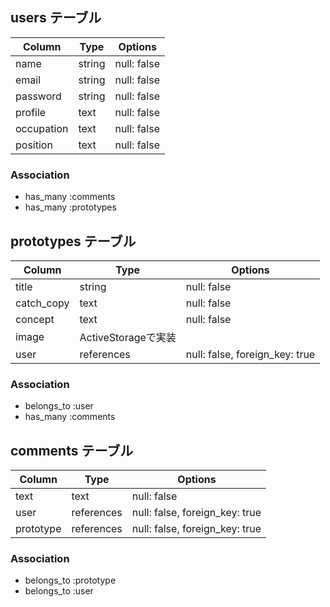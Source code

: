 ## users テーブル

|  Column   | Type   | Options     |
|  -------- | ------ | ----------- |
| name      | string | null: false |
| email     | string | null: false |
| password  | string | null: false |
| profile   | text   | null: false |
| occupation| text   | null: false |
| position  | text   | null: false |


### Association


- has_many :comments
- has_many :prototypes

## prototypes テーブル

|  Column   | Type         | Options                        |
|  -------- | -------------|------------------------------- |
| title     | string       | null: false                    |
| catch_copy| text         | null: false                    |
| concept   | text         | null: false                    |
| image     | ActiveStorageで実装                            |
| user      | references   | null: false, foreign_key: true |


### Association


- belongs_to :user
- has_many :comments



## comments テーブル

| Column   | Type       | Options                        |
| -------- | ---------- | ------------------------------ |
| text     | text       | null: false                    |
| user     | references | null: false, foreign_key: true |
| prototype| references | null: false, foreign_key: true |

### Association

- belongs_to :prototype
- belongs_to :user

